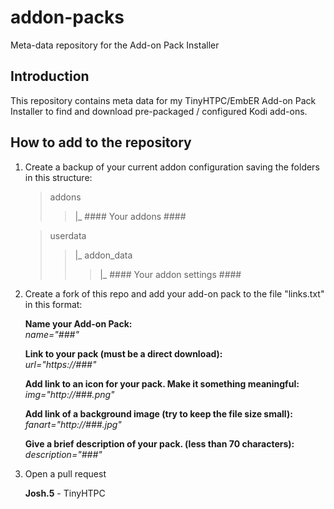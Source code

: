 addon-packs
===========

Meta-data repository for the Add-on Pack Installer


## Introduction
This repository contains meta data for my TinyHTPC/EmbER Add-on Pack Installer to find and download pre-packaged / configured Kodi add-ons.



## How to add to the repository
1. Create a backup of your current addon configuration saving the folders in this structure:    

    > addons
    >>  |_   #### Your addons ####    

    > userdata   
    >>  |_   addon_data    
    >>>  |_   #### Your addon settings ####      

2. Create a fork of this repo and add your add-on pack to the file "links.txt" in this format:

    **Name your Add-on Pack:**   
    *name="###"*    

    **Link to your pack (must be a direct download):**   
    *url="https://###"*    

    **Add link to an icon for your pack. Make it something meaningful:**   
    *img="http://###.png"*    

    **Add link of a background image (try to keep the file size small):**   
    *fanart="http://###.jpg"*    

    **Give a brief description of your pack. (less than 70 characters):**   
    *description="###"*    

3. Open a pull request


     **Josh.5** - TinyHTPC    
